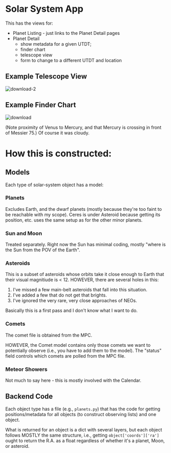 # Solar System App

This has the views for:

* Planet Listing - just links to the Planet Detail pages
* Planet Detail
    * show metadata for a given UTDT;
    * finder chart
    * telescope view
    * form to change to a different UTDT and location

## Example Telescope View

![download-2](https://user-images.githubusercontent.com/485748/147896952-2d741fdb-f1c8-4f5d-8de0-de127618802e.png)

## Example Finder Chart

![download](https://user-images.githubusercontent.com/485748/147896978-e9225e7c-6b58-4e2c-adb8-fa89e4f82743.png)

(Note proximity of Venus to Mercury, and that Mercury is crossing in front of Messier 75.)   Of course it was cloudy.

# How this is constructed:

## Models

Each type of solar-system object has a model:

### Planets

Excludes Earth, and the dwarf planets (mostly because they're too faint to be reachable with my scope).  Ceres is
under Asteroid because getting its position, etc. uses the same setup as for the other minor planets.

### Sun and Moon
Treated separately.   Right now the Sun has minimal coding, mostly "where is the Sun from the POV of the Earth".

### Asteroids

This is a subset of asteroids whose orbits take it close enough to Earth that their visual magnitiude is < 12.
HOWEVER, there are several holes in this:

1. I've missed a few main-belt asteroids that fall into this situation.
2. I've added a few that do not get that brights.
3. I've ignored the very rare, very close approaches of NEOs.

Basically this is a first pass and I don't know what I want to do.

### Comets

The comet file is obtained from the MPC.

HOWEVER, the Comet model contains only those comets we want to potentially observe (i.e., you have to 
add them to the model).   The "status" field controls which comets are polled from the MPC file.

### Meteor Showers

Not much to say here - this is mostly involved with the Calendar.

## Backend Code

Each object type has a file (e.g., `planets.py`) that has the code for getting positions/metadata for all 
objects (to construct observing lists) and one object.

What is returned for an object is a dict with several layers, but each object follows MOSTLY the same structure, 
i.e., getting  `object['coords']['ra']` ought to return the R.A. as a float regardless of whether it's a planet,
Moon, or asteroid.

